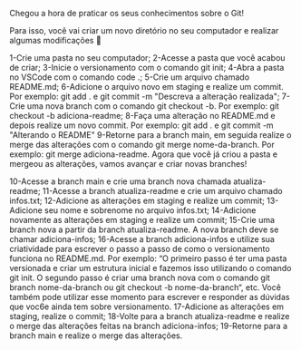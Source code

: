 Chegou a hora de praticar os seus conhecimentos sobre o Git!

Para isso, você vai criar um novo diretório no seu computador e realizar algumas modificações 🤩

1-Crie uma pasta no seu computador;
2-Acesse a pasta que você acabou de criar;
3-Inicie o versionamento com o comando git init;
4-Abra a pasta no VSCode com o comando code .;
5-Crie um arquivo chamado README.md;
6-Adicione o arquivo novo em staging e realize um commit. Por exemplo: git add . e git commit -m "Descreva a alteração realizada";
7-Crie uma nova branch com o comando git checkout -b. Por exemplo: git checkout -b adiciona-readme;
8-Faça uma alteração no README.md e depois realize um novo commit. Por exemplo: git add . e git commit -m "Alterando o README"
9-Retorne para a branch main, em seguida realize o merge das alterações com o comando git merge nome-da-branch. Por exemplo: git merge adiciona-readme.
Agora que você já criou a pasta e mergeou as alterações, vamos avançar e criar novas branches!

10-Acesse a branch main e crie uma branch nova chamada atualiza-readme;
11-Acesse a branch atualiza-readme e crie um arquivo chamado infos.txt;
12-Adicione as alterações em staging e realize um commit;
13-Adicione seu nome e sobrenome no arquivo infos.txt;
14-Adicione novamente as alterações em staging e realize um commit;
15-Crie uma branch nova a partir da branch atualiza-readme. A nova branch deve se chamar adiciona-infos;
16-Acesse a branch adiciona-infos e utilize sua criatividade para escrever o passo a passo de como o versionamento funciona no README.md. Por exemplo: “O primeiro passo é ter uma pasta versionada e criar um estrutura inicial e fazemos isso utilizando o comando git init. O segundo passo é criar uma branch nova com o comando git branch nome-da-branch ou git checkout -b nome-da-branch“, etc. Você também pode utilizar esse momento para escrever e responder as dúvidas que voc6e ainda tem sobre versionamento.
17-Adicione as alterações em staging, realize o commit;
18-Volte para a branch atualiza-readme e realize o merge das alterações feitas na branch adiciona-infos;
19-Retorne para a branch main e realize o merge das alterações.